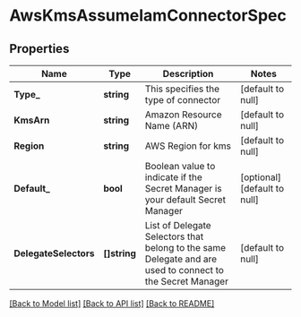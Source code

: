 # AwsKmsAssumeIamConnectorSpec

## Properties
Name | Type | Description | Notes
------------ | ------------- | ------------- | -------------
**Type_** | **string** | This specifies the type of connector | [default to null]
**KmsArn** | **string** | Amazon Resource Name (ARN) | [default to null]
**Region** | **string** | AWS Region for kms | [default to null]
**Default_** | **bool** | Boolean value to indicate if the Secret Manager is your default Secret Manager | [optional] [default to null]
**DelegateSelectors** | **[]string** | List of Delegate Selectors that belong to the same Delegate and are used to connect to the Secret Manager | [default to null]

[[Back to Model list]](../README.md#documentation-for-models) [[Back to API list]](../README.md#documentation-for-api-endpoints) [[Back to README]](../README.md)

